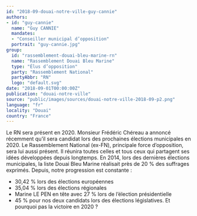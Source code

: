 ```yaml
---
id: "2018-09-douai-notre-ville-guy-cannie"
authors:
- id: "guy-cannie"
  name: "Guy CANNIE"
  mandates: 
  - "Conseiller municipal d’opposition"
  portrait: "guy-cannie.jpg"
group:
  id: "rassemblement-douai-bleu-marine-rn"
  name: "Rassemblement Douai Bleu Marine"
  type: "Élus d’opposition"
  party: "Rassemblement National"
  partyAbbr: "RN"
  logo: "default.svg"
date: "2018-09-01T00:00:00Z"
publication: "douai-notre-ville"
source: "public/images/sources/douai-notre-ville-2018-09-p2.png"
language: "fr"
locality: "Douai"
country: "France"
---
```


Le RN sera présent en 2020.
Monsieur Frédéric Chéreau a annoncé récemment qu’il sera candidat lors des prochaines élections municipales en 2020.
Le Rassemblement National (ex-FN), principale force d’opposition, sera lui aussi présent. Il réunira toutes celles et tous ceux qui partagent ses idées développées depuis longtemps. En 2014, lors des dernières élections municipales, la liste Douai Bleu Marine réalisait près de 20 % des suffrages exprimés. Depuis, notre progression est constante :
- 30,42 % lors des élections européennes
- 35,04 % lors des élections régionales
- Marine LE PEN en tête avec 27 % lors de l’élection présidentielle
- 45 % pour nos deux candidats lors des élections législatives.
Et pourquoi pas la victoire en 2020 ?

